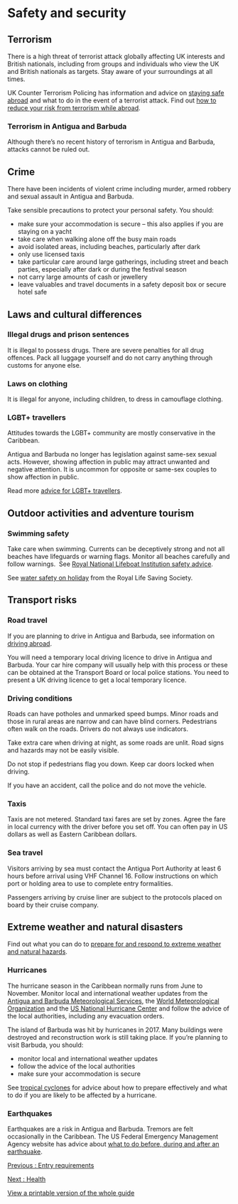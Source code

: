 # Safety and security

## Terrorism

There is a high threat of terrorist attack globally affecting UK interests and British nationals, including from groups and individuals who view the UK and British nationals as targets. Stay aware of your surroundings at all times.

UK Counter Terrorism Policing has information and advice on [staying safe abroad](https://www.counterterrorism.police.uk/safetyadvice/) and what to do in the event of a terrorist attack. Find out [how to reduce your risk from terrorism while abroad](https://www.gov.uk/guidance/reduce-your-risk-from-terrorism-while-abroad).

### Terrorism in Antigua and Barbuda

Although there’s no recent history of terrorism in Antigua and Barbuda, attacks cannot be ruled out.

## Crime

There have been incidents of violent crime including murder, armed robbery and sexual assault in Antigua and Barbuda.

Take sensible precautions to protect your personal safety. You should:

* make sure your accommodation is secure – this also applies if you are staying on a yacht
* take care when walking alone off the busy main roads
* avoid isolated areas, including beaches, particularly after dark
* only use licensed taxis
* take particular care around large gatherings, including street and beach parties, especially after dark or during the festival season
* not carry large amounts of cash or jewellery
* leave valuables and travel documents in a safety deposit box or secure hotel safe

## Laws and cultural differences

### Illegal drugs and prison sentences

It is illegal to possess drugs. There are severe penalties for all drug offences. Pack all luggage yourself and do not carry anything through customs for anyone else.

### Laws on clothing

It is illegal for anyone, including children, to dress in camouflage clothing.

### LGBT+ travellers

Attitudes towards the LGBT+ community are mostly conservative in the Caribbean.

Antigua and Barbuda no longer has legislation against same-sex sexual acts. However, showing affection in public may attract unwanted and negative attention. It is uncommon for opposite or same-sex couples to show affection in public.

Read more [advice for LGBT+ travellers](https://www.gov.uk/lesbian-gay-bisexual-and-transgender-foreign-travel-advice).

## Outdoor activities and adventure tourism

### Swimming safety

Take care when swimming. Currents can be deceptively strong and not all beaches have lifeguards or warning flags. Monitor all beaches carefully and follow warnings.  See [Royal National Lifeboat Institution safety advice](https://rnli.org/safety/respect-the-water).

See [water safety on holiday](https://www.rlss.org.uk/safety-on-holiday) from the Royal Life Saving Society.

## Transport risks

### Road travel

If you are planning to drive in Antigua and Barbuda, see information on [driving abroad](https://www.gov.uk/driving-abroad).

You will need a temporary local driving licence to drive in Antigua and Barbuda. Your car hire company will usually help with this process or these can be obtained at the Transport Board or local police stations. You need to present a UK driving licence to get a local temporary licence.

### Driving conditions

Roads can have potholes and unmarked speed bumps. Minor roads and those in rural areas are narrow and can have blind corners. Pedestrians often walk on the roads. Drivers do not always use indicators.

Take extra care when driving at night, as some roads are unlit. Road signs and hazards may not be easily visible.

Do not stop if pedestrians flag you down. Keep car doors locked when driving.

If you have an accident, call the police and do not move the vehicle.

### Taxis

Taxis are not metered. Standard taxi fares are set by zones. Agree the fare in local currency with the driver before you set off. You can often pay in US dollars as well as Eastern Caribbean dollars.

### Sea travel

Visitors arriving by sea must contact the Antigua Port Authority at least 6 hours before arrival using VHF Channel 16. Follow instructions on which port or holding area to use to complete entry formalities.

Passengers arriving by cruise liner are subject to the protocols placed on board by their cruise company.

## Extreme weather and natural disasters

Find out what you can do to [prepare for and respond to extreme weather and natural hazards](https://www.gov.uk/guidance/tropical-cyclones).

### Hurricanes

The hurricane season in the Caribbean normally runs from June to November. Monitor local and international weather updates from the [Antigua and Barbuda Meteorological Services](http://www.antiguamet.com/), the [World Meteorological Organization](https://severeweather.wmo.int/) and the [US National Hurricane Center](http://www.nhc.noaa.gov/index.shtml?atlc) and follow the advice of the local authorities, including any evacuation orders.

The island of Barbuda was hit by hurricanes in 2017. Many buildings were destroyed and reconstruction work is still taking place. If you’re planning to visit Barbuda, you should:

* monitor local and international weather updates
* follow the advice of the local authorities
* make sure your accommodation is secure

See [tropical cyclones](https://www.gov.uk/tropical-cyclones) for advice about how to prepare effectively and what to do if you are likely to be affected by a hurricane.

### Earthquakes

Earthquakes are a risk in Antigua and Barbuda. Tremors are felt occasionally in the Caribbean. The US Federal Emergency Management Agency website has advice about [what to do before, during and after an earthquake](https://www.ready.gov/earthquakes).

[Previous
:
Entry requirements](/foreign-travel-advice/antigua-and-barbuda/entry-requirements)

[Next
:
Health](/foreign-travel-advice/antigua-and-barbuda/health)

[View a printable version of the whole guide](/foreign-travel-advice/antigua-and-barbuda/print)